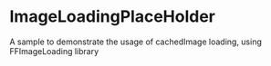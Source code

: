 # ImageLoadingPlaceHolder
A sample to demonstrate the usage of cachedImage loading, using FFImageLoading library
